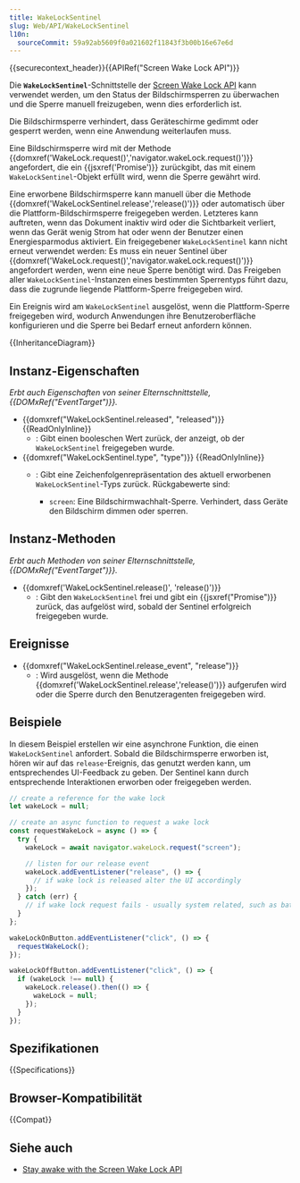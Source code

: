 ```yaml
---
title: WakeLockSentinel
slug: Web/API/WakeLockSentinel
l10n:
  sourceCommit: 59a92ab5609f0a021602f11843f3b00b16e67e6d
---
```


{{securecontext_header}}{{APIRef("Screen Wake Lock API")}}

Die **`WakeLockSentinel`**-Schnittstelle der [Screen Wake Lock API](/de/docs/Web/API/Screen_Wake_Lock_API) kann verwendet werden, um den Status der Bildschirmsperren zu überwachen und die Sperre manuell freizugeben, wenn dies erforderlich ist.

Die Bildschirmsperre verhindert, dass Geräteschirme gedimmt oder gesperrt werden, wenn eine Anwendung weiterlaufen muss.

Eine Bildschirmsperre wird mit der Methode {{domxref('WakeLock.request()','navigator.wakeLock.request()')}} angefordert, die ein {{jsxref('Promise')}} zurückgibt, das mit einem `WakeLockSentinel`-Objekt erfüllt wird, wenn die Sperre gewährt wird.

Eine erworbene Bildschirmsperre kann manuell über die Methode {{domxref('WakeLockSentinel.release','release()')}} oder automatisch über die Plattform-Bildschirmsperre freigegeben werden. Letzteres kann auftreten, wenn das Dokument inaktiv wird oder die Sichtbarkeit verliert, wenn das Gerät wenig Strom hat oder wenn der Benutzer einen Energiesparmodus aktiviert.
Ein freigegebener `WakeLockSentinel` kann nicht erneut verwendet werden: Es muss ein neuer Sentinel über {{domxref('WakeLock.request()','navigator.wakeLock.request()')}} angefordert werden, wenn eine neue Sperre benötigt wird.
Das Freigeben aller `WakeLockSentinel`-Instanzen eines bestimmten Sperrentyps führt dazu, dass die zugrunde liegende Plattform-Sperre freigegeben wird.

Ein Ereignis wird am `WakeLockSentinel` ausgelöst, wenn die Plattform-Sperre freigegeben wird, wodurch Anwendungen ihre Benutzeroberfläche konfigurieren und die Sperre bei Bedarf erneut anfordern können.

{{InheritanceDiagram}}

## Instanz-Eigenschaften

_Erbt auch Eigenschaften von seiner Elternschnittstelle, {{DOMxRef("EventTarget")}}._

- {{domxref("WakeLockSentinel.released", "released")}} {{ReadOnlyInline}}
  - : Gibt einen booleschen Wert zurück, der anzeigt, ob der `WakeLockSentinel` freigegeben wurde.
- {{domxref("WakeLockSentinel.type", "type")}} {{ReadOnlyInline}}
  - : Gibt eine Zeichenfolgenrepräsentation des aktuell erworbenen `WakeLockSentinel`-Typs zurück.
    Rückgabewerte sind:

    - `screen`: Eine Bildschirmwachhalt-Sperre.
      Verhindert, dass Geräte den Bildschirm dimmen oder sperren.

## Instanz-Methoden

_Erbt auch Methoden von seiner Elternschnittstelle, {{DOMxRef("EventTarget")}}._

- {{domxref('WakeLockSentinel.release()', 'release()')}}
  - : Gibt den `WakeLockSentinel` frei und gibt ein {{jsxref("Promise")}} zurück, das aufgelöst wird, sobald der Sentinel erfolgreich freigegeben wurde.

## Ereignisse

- {{domxref("WakeLockSentinel.release_event", "release")}}
  - : Wird ausgelöst, wenn die Methode {{domxref('WakeLockSentinel.release','release()')}} aufgerufen wird oder die Sperre durch den Benutzeragenten freigegeben wird.

## Beispiele

In diesem Beispiel erstellen wir eine asynchrone Funktion, die einen `WakeLockSentinel` anfordert.
Sobald die Bildschirmsperre erworben ist, hören wir auf das `release`-Ereignis, das genutzt werden kann, um entsprechendes UI-Feedback zu geben.
Der Sentinel kann durch entsprechende Interaktionen erworben oder freigegeben werden.

```js
// create a reference for the wake lock
let wakeLock = null;

// create an async function to request a wake lock
const requestWakeLock = async () => {
  try {
    wakeLock = await navigator.wakeLock.request("screen");

    // listen for our release event
    wakeLock.addEventListener("release", () => {
      // if wake lock is released alter the UI accordingly
    });
  } catch (err) {
    // if wake lock request fails - usually system related, such as battery
  }
};

wakeLockOnButton.addEventListener("click", () => {
  requestWakeLock();
});

wakeLockOffButton.addEventListener("click", () => {
  if (wakeLock !== null) {
    wakeLock.release().then(() => {
      wakeLock = null;
    });
  }
});
```

## Spezifikationen

{{Specifications}}

## Browser-Kompatibilität

{{Compat}}

## Siehe auch

- [Stay awake with the Screen Wake Lock API](https://developer.chrome.com/docs/capabilities/web-apis/wake-lock/)
